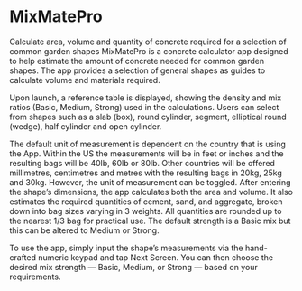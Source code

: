 # MixMatePro
Calculate area, volume and quantity of concrete required for a selection of common garden shapes
MixMatePro is a concrete calculator app designed to help estimate the amount of concrete needed for common garden shapes. The app provides a selection of general shapes as guides to calculate volume and materials required.

Upon launch, a reference table is displayed, showing the density and mix ratios (Basic, Medium, Strong) used in the calculations. Users can select from shapes such as a slab (box), round cylinder, segment, elliptical round (wedge), half cylinder and open cylinder.

The default unit of measurement is dependent on the country that is using the App. Within the US the measurements will be in feet or inches and the resulting bags will be 40lb, 60lb or 80lb. Other countries will be offered millimetres, centimetres and metres with the resulting bags in 20kg, 25kg and 30kg.  However, the unit of measurement can be toggled. After entering the shape’s dimensions, the app calculates both the area and volume. It also estimates the required quantities of cement, sand, and aggregate, broken down into bag sizes varying in 3 weights. All quantities are rounded up to the nearest 1/3 bag for practical use.
The default strength is a Basic mix but this can be altered to Medium or Strong.

To use the app, simply input the shape’s measurements via the hand-crafted numeric keypad and tap Next Screen. You can then choose the desired mix strength — Basic, Medium, or Strong — based on your requirements.
